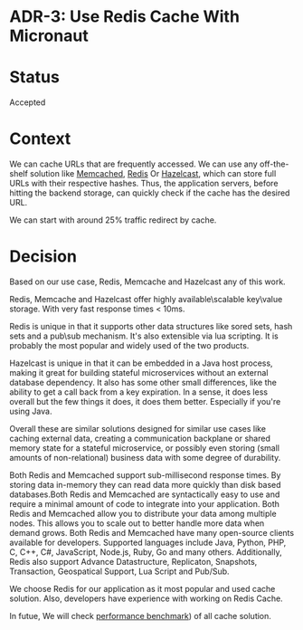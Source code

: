 # ADR-3: Use Redis Cache With Micronaut

# Status 
Accepted

# Context
We can cache URLs that are frequently accessed. We can use any off-the-shelf solution like [Memcached](https://memcached.org/), [Redis](https://redis.io/) 
Or [Hazelcast](https://hazelcast.com/), which can store full URLs with their respective hashes. Thus, the application servers, before hitting the backend storage, 
can quickly check if the cache has the desired URL.

We can start with around 25% traffic redirect by cache.


# Decision
Based on our use case, Redis, Memcache and Hazelcast any of this work.

Redis, Memcache and Hazelcast offer highly available\scalable key\value storage. With very fast response times < 10ms.

Redis is unique in that it supports other data structures like sored sets, hash sets and a pub\sub mechanism. It's also extensible via lua scripting. It is probably the most popular and widely used of the two products.

Hazelcast is unique in that it can be embedded in a Java host process, making it great for building stateful microservices without an external database dependency. It also has some other small differences, like the ability to get a call back from a key expiration. In a sense, it does less overall but the few things it does, it does them better. Especially if you're using Java.

Overall these are similar solutions designed for similar use cases like caching external data, creating a communication backplane or shared memory state for a stateful microservice, or possibly even storing (small amounts of non-relational) business data with some degree of durability.

Both Redis and Memcached support sub-millisecond response times. By storing data in-memory they can read data more quickly than disk based databases.Both Redis and Memcached are syntactically easy to use and require a minimal amount of code to integrate into your application.
Both Redis and Memcached allow you to distribute your data among multiple nodes. This allows you to scale out to better handle more data when demand grows.
Both Redis and Memcached have many open-source clients available for developers. Supported languages include Java, Python, PHP, C, C++, C#, JavaScript, Node.js, Ruby, Go and many others.
Additionally, Redis also support Advance Datastructure, Replicaton, Snapshots, Transaction, Geospatical Support, Lua Script and Pub/Sub.

We choose Redis for our application as it most popular and used cache solution. Also, developers have experience with working on Redis Cache.

In futue, We will check [performance benchmark](https://github.com/punitpatel214/baby-url-generator/issues/13)) of all cache solution.


